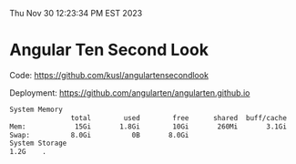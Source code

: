 Thu Nov 30 12:23:34 PM EST 2023

# Angular Ten Second Look

Code: https://github.com/kusl/angulartensecondlook

Deployment: https://github.com/angularten/angularten.github.io

```bash
System Memory
               total        used        free      shared  buff/cache   available
Mem:            15Gi       1.8Gi        10Gi       260Mi       3.1Gi        13Gi
Swap:          8.0Gi          0B       8.0Gi
System Storage
1.2G	.
```
```bash
